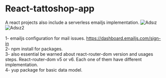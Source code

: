 # React-tattoshop-app
A react projects also include a serverless emailjs implementation.
![Adsız](https://user-images.githubusercontent.com/63939769/189640946-a7cb6472-675c-4a4e-8c4d-e8e35664f938.png)
![Adsız2](https://user-images.githubusercontent.com/63939769/189640959-a617125d-0ffa-425b-9c04-9e46b86af9c4.png)<br><br>
1- emailjs configuration for mail issues. https://dashboard.emailjs.com/sign-in<br>
2- npm install for packages.<br>
3- also essential be warned about react-router-dom version and usages steps. React-router-dom v5 or v6. Each one of them have different implementation.<br>
4- yup package for basic data model.
